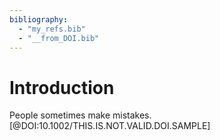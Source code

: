 ```yaml
---
bibliography:
  - "my_refs.bib"
  - "__from_DOI.bib"
---
```


# Introduction
People sometimes make mistakes.[@DOI:10.1002/THIS.IS.NOT.VALID.DOI.SAMPLE]
